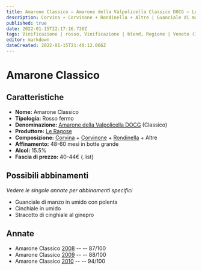 ```yaml
---
title: Amarone Classico – Amarone della Valpolicella Classico DOCG – Le Ragose – Veneto (IT) – 40-44€ – 3★-4★
description: Corvina + Corvinone + Rondinella + Altre | Guanciale di manzo in umido con polenta – Cinchiale in umido – Stracotto di cinghiale al ginepro
published: true
date: 2022-01-15T22:17:16.730Z
tags: Vinificazione | rosso, Vinificazione | blend, Regione | Veneto (IT), Vinificazione | fermo, Vitigni | Corvina, Vitigno | Rondinella, Vitigno | Corvinone, Prezzi | 40-44€, Valutazioni | 4 stelle, Alimento | manzo, Alimento | cinghiale, Aromatizzazione | con polenta, Aromatizzazione | al ginepro, Cottura | in umido, Cottura | stracotto 
editor: markdown
dateCreated: 2022-01-15T21:40:12.066Z
---
```


# Amarone Classico

## Caratteristiche
- **Nome:** Amarone Classico
- **Tipologia:** Rosso fermo
- **Denominazione:** [Amarone della Valpolicella DOCG](/denominazioni/Italia/Veneto/DOCG/Amarone-della-Valpolicella) (Classico)
- **Produttore:** [Le Ragose](/produttori/Italia/Veneto/Le-Ragose) 
- **Composizione:** [Corvina](/vitigni/Italia/bacca-nera/corvina) + [Corvinone](/vitigni/Italia/bacca-nera/corvinone) + [Rondinella](/vitigni/Italia/bacca-nera/rondinella) + Altre
- **Affinamento:** 48-60 mesi in botte grande
- **Alcol:** 15.5%
- **Fascia di prezzo:** 40-44€
{.list}

## Possibili abbinamenti
*Vedere le singole annate per abbinamenti specifici*

- Guanciale di manzo in umido con polenta
- Cinchiale in umido
- Stracotto di cinghiale al ginepro

## Annate
- Amarone Classico [2008](vini/Italia/Veneto/Le-Ragose/Amarone-Classico/2008) -- <span class="star-3"></span> -- 87/100
- Amarone Classico [2009](vini/Italia/Veneto/Le-Ragose/Amarone-Classico/2009) -- <span class="star-3"></span> -- 88/100
- Amarone Classico [2010](vini/Italia/Veneto/Le-Ragose/Amarone-Classico/2010) -- <span class="star-5"></span> -- 94/100